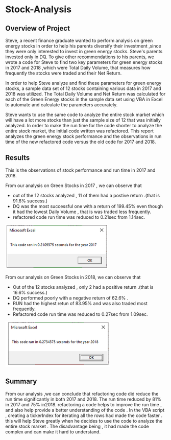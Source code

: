 # Stock-Analysis
## Overview of Project

Steve, a recent finance graduate wanted to perform analysis on green energy stocks in order to help his parents diversify their investment ,since  they were only interested to invest in green energy stocks. Steve's parents invested only in DQ. To give other recommendations to his parents, we wrote a code for Steve to find two key parameters for green energy stocks  in 2017 and 2018 ,which were Total Daily Volume, that measures how frequently the stocks were traded and their Net Return.

In order to help Steve analyze and find these parameters for green energy stocks, a sample data set of 12 stocks containing various data in 2017 and 2018 was utilized. The Total Daily Volume and Net Return was calculated for each of the Green Energy stocks in the sample data set using VBA in Excel to automate and calculate the parameters accurately. 

Steve wants to use the same code to analyze the entire stock market which will have a lot more stocks than just the sample size of 12 that was initially analyzed. In order to make the run time for the code shorter to analyze the entire stock market, the initial code written was refactored. This report analyzes the green energy stock performance and the observations in run time of the new refactored code versus the old code for 2017 and 2018.

##  Results
This is the observations of stock performance and run time in 2017 and 2018.
 
From our analysis on Green Stocks in 2017 , we can observe that
   * out of the 12 stocks analyzed , 11 of them had a postive return .(that is 91.6% success.) 
   * DQ was the most successful one with a return of 199.45% even though it had the lowest Daily Volume , that is was traded less frequently.
   * refactored code run time was reduced to 0.21sec from 1.14sec.
   
![VBA_Challenge_2017](https://github.com/maryamt95/stock-analysis/blob/main/resources/VBA_Challenge_2017.png)

From our analysis on Green Stocks in 2018, we can observe that
  * Out of the 12 stocks analyzed , only 2 had a positive return .(that is 16.6% success.)
  * DQ performed poorly  with a negative return of 62.6% .
  * RUN had the highest retun of 83.95% and was also traded most frequently.
  * Refactored code run time was reduced to 0.27sec from 1.09sec.
  
 ![VBA_Challenge_2018](https://github.com/maryamt95/stock-analysis/blob/main/resources/VBA_Challenge_2018.png)
    
## Summary
From our analysis ,we can conclude that refactoring code did reduce the run time significantly in both 2017 and 2018. The run time reduced by 81% in 2017 and 75% in2018.
refactoring a code helps to improve the run time , and also help provide a better understanding of the code . 
In the VBA script , creating a tickerIndex for iterating all  the rows had made the code faster . this will help Steve greatly when he decides to use the code to analyze the entire stock market . The disadvantage being , it had made the code complex and can make it hard to understand.

